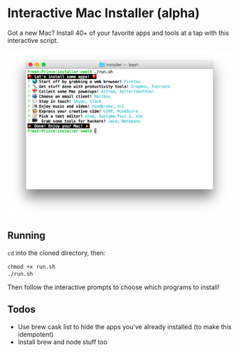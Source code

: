 # Interactive Mac Installer (alpha)

Got a new Mac? Install 40+ of your favorite apps and tools at a tap with this interactive script.

![Interactive Mac Installer screenshot](screenshot.png)

## Running

`cd` into the cloned directory, then:

```
chmod +x run.sh
./run.sh
```

Then follow the interactive prompts to choose which programs to install!

## Todos

* Use brew cask list to hide the apps you've already installed (to make this idempotent)
* Install brew and node stuff too
